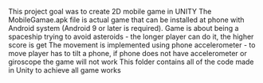 This project goal was to create 2D mobile game in UNITY
The MobileGamae.apk file is actual game that can be installed at phone with Android system (Android 9 or later is required). 
Game is about being a spaceship trying to avoid asteroids - the longer player can do it, the higher score is get
The movement is implemented using phone accelerometer - to move player has to tilt a phone, if phone does not have accelerometer or giroscope the game will not work
This folder contains all of the code made in Unity to achieve all game works
